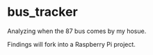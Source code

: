 bus_tracker
===========

Analyzing when the 87 bus comes by my hosue. 

Findings will fork into a Raspberry Pi project.
